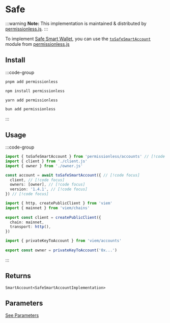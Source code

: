 # Safe

:::warning
**Note:** This implementation is maintained & distributed by [permissionless.js](https://docs.pimlico.io/permissionless).
:::

To implement [Safe Smart Wallet](https://github.com/safe-global/safe-smart-account), you can use the [`toSafeSmartAccount`](https://docs.pimlico.io/permissionless/reference/accounts/toSimpleSmartAccount) module from [permissionless.js](https://docs.pimlico.io/permissionless/)

## Install

:::code-group
```bash [pnpm]
pnpm add permissionless
```

```bash [npm]
npm install permissionless
```

```bash [yarn]
yarn add permissionless
```

```bash [bun]
bun add permissionless
```
:::

## Usage

:::code-group

```ts twoslash [example.ts]
import { toSafeSmartAccount } from 'permissionless/accounts' // [!code focus]
import { client } from './client.js'
import { owner } from './owner.js'

const account = await toSafeSmartAccount({ // [!code focus]
  client, // [!code focus]
  owners: [owner], // [!code focus]
  version: '1.4.1', // [!code focus]
}) // [!code focus]
```

```ts twoslash [client.ts] filename="config.ts"
import { http, createPublicClient } from 'viem'
import { mainnet } from 'viem/chains'
 
export const client = createPublicClient({
  chain: mainnet,
  transport: http(),
})
```

```ts twoslash [owner.ts (Private Key)] filename="owner.ts"
import { privateKeyToAccount } from 'viem/accounts'
 
export const owner = privateKeyToAccount('0x...')
```
:::

## Returns

`SmartAccount<SafeSmartAccountImplementation>`

## Parameters

[See Parameters](https://docs.pimlico.io/permissionless/reference/accounts/toSafeSmartAccount#parameters)